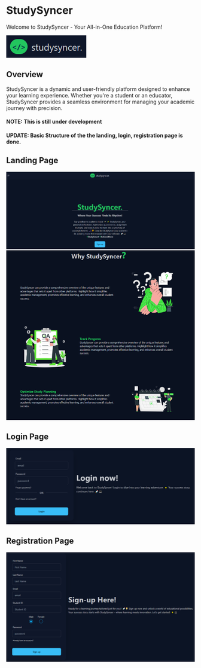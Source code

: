 # StudySyncer

Welcome to StudySyncer - Your All-in-One Education Platform!

![StudySyncer Logo](./gitimages/logo.PNG)

## Overview

StudySyncer is a dynamic and user-friendly platform designed to enhance your learning experience. Whether you're a student or an educator, StudySyncer provides a seamless environment for managing your academic journey with precision.

#### NOTE: This is still under development

#### UPDATE: Basic Structure of the the landing, login, registration page is done.

## Landing Page

![Landing Page](./gitimages/landing.PNG)
![Landing Page2](./gitimages/landing2.PNG)

## Login Page

![Login Page](./gitimages/login.PNG)

## Registration Page

![Registration Page](./gitimages/registration.PNG)

